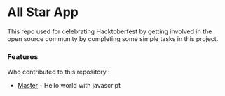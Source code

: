 # All Star App

This repo used for celebrating Hacktoberfest by getting involved in the open source community by completing some simple tasks in this project.

### Features
Who contributed to this repository :
* [Master] - Hello world with javascript

  [Master]: <https://github.com/geekbim/All-Star-App>

